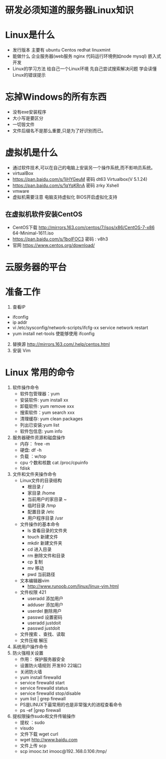# 研发必须知道的服务器Linux知识
# Linux是什么
* 发行版本  主要有 ubuntu  Centos  redhat linuxmint
* 能做什么  企业服务器(web服务  nginx  代码运行环境例如node mysql)   嵌入式开发 
* Linux的学习方法   给自己一个Linux环境    先自己尝试搜索解决问题  学会读懂Linux的错误提示
# 忘掉Windows的所有东西
* 没有exe安装程序
* 大小写是要区分
* 一切皆文件
* 文件后缀名不是那么重要,只是为了好识别而已。

# 虚拟机是什么
* 通过软件技术,可以在自己的电脑上安装另一个操作系统,而不影响员系统。
* virtualBox  
* https://pan.baidu.com/s/1jHYGeuM  密码  dt63    Virtualbox(V 5.1.24)
* https://pan.baidu.com/s/1qYqKRnA   密码 zrky         Xshell
* vmware
* 虚拟机需要注意 电脑支持虚拟化  BIOS开启虚拟化支持
## 在虚拟机软件安装CentOS
* CentOS下载  http://mirrors.163.com/centos/7/isos/x86/CentOS-7-x86 64-Minimal-1611.iso
* https://pan.baidu.com/s/1boIFOC3    密码 : v8h3
* 官网 https://www.centos.org/download/
# 云服务器的平台

# 准备工作
1. 查看IP
* ifconfig
* ip addr
* vi /etc/sysconfig/network-scripts/ifcfg-xx  service network restart
* yum install net-tools 使能够使用 ifconfig
2. 替换源 http://mirrors.163.com/.help/centos.html
3. 安装 Vim


# Linux 常用的命令
1. 软件操作命令
    * 软件包管理器：yum
    * 安装软件: yum install xx
    * 卸载软件: yum remove xxx
    * 搜索软件：yum search xxx
    * 清理缓存: yum clean packages
    * 列出已安装:yum list
    * 软件包信息: yum info
2. 服务器硬件资源和磁盘操作
    * 内存： free -m
    * 硬盘: df -h
    * 负载 ：w/top
    * cpu 个数和核数 cat /proc/cpuinfo
    * fdisk
3. 文件和文件夹操作命令
    * Linux文件的目录结构
        * 根目录 /
        * 家目录 /home
        * 当前用户的家目录 ~
        * 临时目录 /tmp
        * 配置目录 /etc
        * 用户程序目录 /usr
    * 文件操作的基本命令
         * ls 查看目录的文件夹
         * touch 新建文件
         * mkdir 新建文件夹
         * cd  进入目录
         * rm  删除文件和目录
         * cp   复制
         * mv   移动
         * pwd 当前路径
    * 文本编辑器vim
         * http://www.runoob.com/linux/linux-vim.html
    * 文件权限 421
         * useradd 添加用户
         * adduser 添加用户
         * userdel 删除用户
         * passwd   设置密码
         * useradd justdoit 
         * passwd justdoit
    * 文件搜索 、查找、读取
    * 文件压缩 解压
4. 系统用户操作命令
5. 防火强相关设置
    * 作用： 保护服务器安全
    * 设置防火墙规则 开发80 22端口
    * 关闭防火墙
    * yum install firewalld
    * service firewalld start
    * service firewalld status
    * service firewalld stop/disable
    * yum list | grep firewall
    * PS是LINUX下最常用的也是非常强大的进程查看命令
    * ps -ef |grep firewall
6. 提权限操作sudo和文件传输操作
    * 提权 ：sudo
    * visudo
    * 文件下载 wget curl
    *  wget http://www.baidu.com
    * 文件上传  scp 
    * scp  imooc.txt imooc@192..168.0.106:/tmp/
